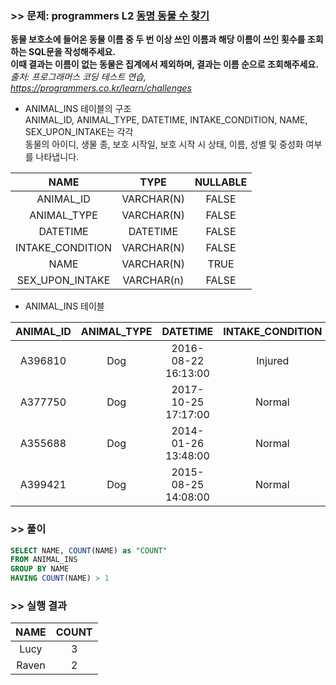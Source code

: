 ### >> 문제: programmers L2 [동명 동물 수 찾기](https://programmers.co.kr/learn/courses/30/lessons/59041)
**동물 보호소에 들어온 동물 이름 중 두 번 이상 쓰인 이름과 해당 이름이 쓰인 횟수를 조회하는 SQL문을 작성해주세요.  
이때 결과는 이름이 없는 동물은 집계에서 제외하며, 결과는 이름 순으로 조회해주세요.**   
*출처: 프로그래머스 코딩 테스트 연습, https://programmers.co.kr/learn/challenges*   

* ANIMAL_INS 테이블의 구조  
ANIMAL_ID, ANIMAL_TYPE, DATETIME, INTAKE_CONDITION, NAME, SEX_UPON_INTAKE는 각각  
동물의 아이디, 생물 종, 보호 시작일, 보호 시작 시 상태, 이름, 성별 및 중성화 여부를 나타냅니다.  

|NAME|TYPE|NULLABLE|
|:---:|:---:|:---:|
|ANIMAL_ID|VARCHAR(N)|FALSE| 
|ANIMAL_TYPE|VARCHAR(N)|FALSE|
|DATETIME|DATETIME|FALSE|
|INTAKE_CONDITION|VARCHAR(N)|FALSE|
|NAME|VARCHAR(N)|TRUE|
|SEX_UPON_INTAKE|VARCHAR(n)|FALSE|

* ANIMAL_INS 테이블

|ANIMAL_ID|ANIMAL_TYPE|DATETIME|INTAKE_CONDITION|NAME|SEX_UPON_INTAKE|
|:-:|:-:|:-:|:-:|:-:|:-:|
|A396810|Dog|2016-08-22 16:13:00|Injured|Raven|Spayed|Female|
|A377750|Dog|2017-10-25 17:17:00|Normal|Lucy|Spayed|Female|
|A355688|Dog|2014-01-26 13:48:00|Normal|Shadow|Neutered|Male|
|A399421|Dog|2015-08-25 14:08:00|Normal|Lucy|Spayed|Female|

### >> 풀이
```sql
SELECT NAME, COUNT(NAME) as "COUNT"
FROM ANIMAL_INS
GROUP BY NAME
HAVING COUNT(NAME) > 1
```

### >> 실행 결과
|NAME|COUNT|
|:-:|:-:|
|Lucy|3|
|Raven|2|

